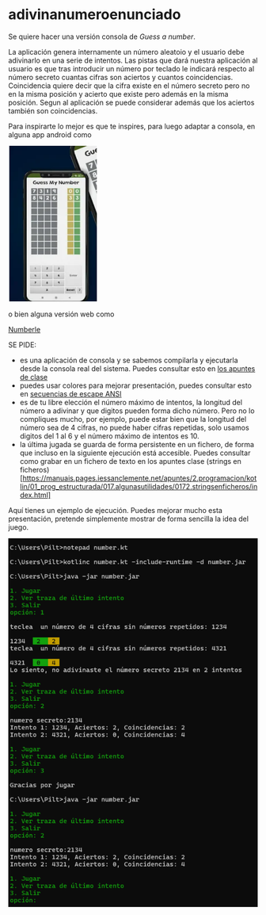 # adivinanumeroenunciado
Se quiere hacer una versión consola de *Guess a number*. 

La aplicación genera internamente un número aleatoio y el usuario debe adivinarlo  en una serie de intentos. Las pistas que dará nuestra aplicación  al usuario es que tras introducir un número por teclado le indicará respecto al número secreto cuantas cifras  son aciertos y cuantos coincidencias. Coincidencia quiere decir que la cifra existe en el número secreto pero no en la misma posición y acierto que existe pero además en la misma posición. Segun al aplicación se puede considerar además que los aciertos también son coincidencias.

Para inspirarte lo mejor es que te inspires, para luego adaptar a consola, en alguna app android como 

![guessmynumberandroid.png](guessmynumberandroid.png)

o bien alguna versión web como

[Numberle](https://kveez.com/en/numberle/#google_vignette)

SE PIDE:
- es una aplicación de consola y se sabemos compilarla y ejecutarla  desde la consola  real del sistema. Puedes consultar esto en 
[los apuntes de clase](https://manuais.pages.iessanclemente.net/apuntes/2.programacion/kotlin/01_prog_estructurada/018.kotlindesdeconsola/0181.compilaryejecutar/index.html)
- puedes usar colores para mejorar presentación, puedes consultar esto en 
[secuencias de escape ANSI](https://manuais.pages.iessanclemente.net/apuntes/2.programacion/kotlin/01_prog_estructurada/018.kotlindesdeconsola/0182.secuenciasescapeansi/index.html)
- es de tu libre elección el número máximo de intentos, la longitud del número a adivinar y que digitos pueden forma dicho número. Pero no lo compliques mucho, por ejemplo, puede estar bien que la longitud del número sea de 4 cifras, no puede haber cifras repetidas, solo usamos digitos del 1 al 6 y el número máximo de intentos es 10.
- la última jugada se guarda de forma persistente en un fichero, de forma que incluso en la siguiente ejecución está accesible. Puedes consultar como grabar en un fichero de texto en los apuntes clase (strings en ficheros)[https://manuais.pages.iessanclemente.net/apuntes/2.programacion/kotlin/01_prog_estructurada/017.algunasutilidades/0172.stringsenficheros/index.html]


Aquí tienes un ejemplo de ejecución. Puedes mejorar mucho esta presentación, pretende simplemente mostrar de forma sencilla la idea del juego.

![traza.png](traza.png)
